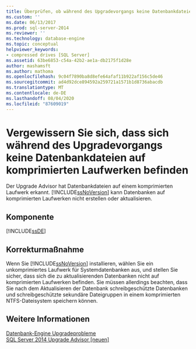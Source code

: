 ```yaml
---
title: Überprüfen, ob während des Upgradevorgangs keine Datenbankdateien auf komprimierten Laufwerken Microsoft-Dokumentation
ms.custom: ''
ms.date: 06/13/2017
ms.prod: sql-server-2014
ms.reviewer: ''
ms.technology: database-engine
ms.topic: conceptual
helpviewer_keywords:
- compressed drives [SQL Server]
ms.assetid: 63be6853-c54a-42b2-ae1a-db2175f1d28e
author: mashamsft
ms.author: mathoma
ms.openlocfilehash: 9c04f7890ba8d8efe64afaf11b922af156c5de46
ms.sourcegitcommit: ad4d92dce894592a259721a1571b1d8736abacdb
ms.translationtype: MT
ms.contentlocale: de-DE
ms.lasthandoff: 08/04/2020
ms.locfileid: "87609019"
---
```

# <a name="verify-that-no-database-files-are-on-compressed-drives-during-the-upgrade-process"></a>Vergewissern Sie sich, dass sich während des Upgradevorgangs keine Datenbankdateien auf komprimierten Laufwerken befinden
  Der Upgrade Advisor hat Datenbankdateien auf einem komprimierten Laufwerk erkannt. [!INCLUDE[ssNoVersion](../../includes/ssnoversion-md.md)] kann Datenbanken auf komprimierten Laufwerken nicht erstellen oder aktualisieren.  
  
## <a name="component"></a>Komponente  
 [!INCLUDE[ssDE](../../includes/ssde-md.md)]  
  
## <a name="corrective-action"></a>Korrekturmaßnahme  
 Wenn Sie [!INCLUDE[ssNoVersion](../../includes/ssnoversion-md.md)] installieren, wählen Sie ein unkomprimiertes Laufwerk für Systemdatenbanken aus, und stellen Sie sicher, dass sich die zu aktualisierenden Datenbanken nicht auf komprimierten Laufwerken befinden. Sie müssen allerdings beachten, dass Sie nach dem Aktualisieren der Datenbank schreibgeschützte Datenbanken und schreibgeschützte sekundäre Dateigruppen in einem komprimierten NTFS-Dateisystem speichern können.  
  
## <a name="see-also"></a>Weitere Informationen  
 [Datenbank-Engine Upgradeprobleme](../../../2014/sql-server/install/database-engine-upgrade-issues.md)   
 [SQL Server 2014 Upgrade Advisor &#91;neuen&#93;](sql-server-2014-upgrade-advisor.md)  
  
  

